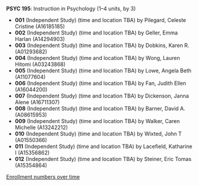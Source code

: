 **PSYC 195**: Instruction in Psychology (1–4 units, by 3)

- **001** (Independent Study) (time and location TBA) by Pilegard, Celeste Cristine (A16185185)
- **002** (Independent Study) (time and location TBA) by Geller, Emma Harlan (A14294903)
- **003** (Independent Study) (time and location TBA) by Dobkins, Karen R. (A01293682)
- **004** (Independent Study) (time and location TBA) by Wong, Lauren Hitomi (A03243868)
- **005** (Independent Study) (time and location TBA) by Lowe, Angela Beth (A11077604)
- **006** (Independent Study) (time and location TBA) by Fan, Judith Ellen (A16044200)
- **007** (Independent Study) (time and location TBA) by Dickenson, Janna Alene (A16711307)
- **008** (Independent Study) (time and location TBA) by Barner, David A. (A08615953)
- **009** (Independent Study) (time and location TBA) by Walker, Caren Michelle (A13242212)
- **010** (Independent Study) (time and location TBA) by Wixted, John T (A01550366)
- **011** (Independent Study) (time and location TBA) by Lacefield, Katharine I (A15356862)
- **012** (Independent Study) (time and location TBA) by Steiner, Eric Tomas (A15354864)

[Enrollment numbers over time](./PSYC195.tsv)
